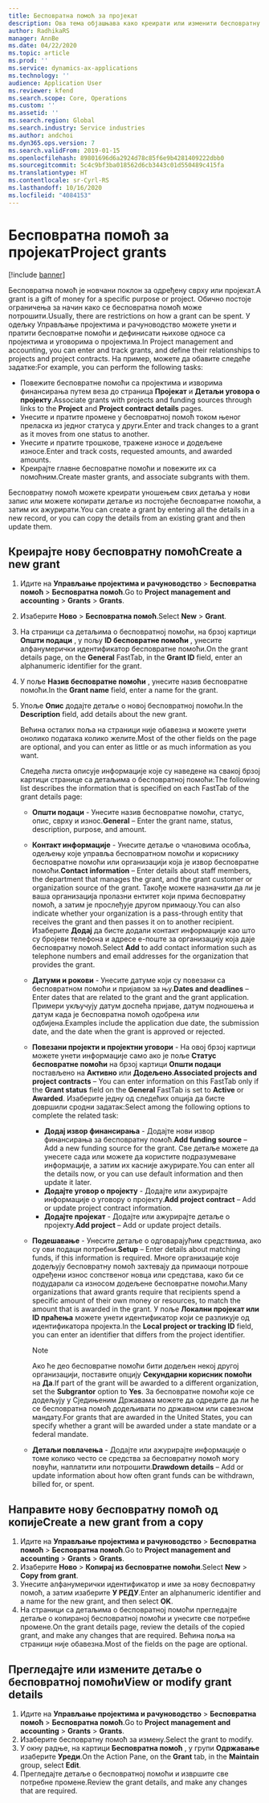 ```yaml
---
title: Бесповратна помоћ за пројекат
description: Ова тема објашњава како креирати или изменити бесповратну помоћ.
author: RadhikaRS
manager: AnnBe
ms.date: 04/22/2020
ms.topic: article
ms.prod: ''
ms.service: dynamics-ax-applications
ms.technology: ''
audience: Application User
ms.reviewer: kfend
ms.search.scope: Core, Operations
ms.custom: ''
ms.assetid: ''
ms.search.region: Global
ms.search.industry: Service industries
ms.author: andchoi
ms.dyn365.ops.version: 7
ms.search.validFrom: 2019-01-15
ms.openlocfilehash: 89801696d6a2924d78c85f6e9b4281409222dbb0
ms.sourcegitcommit: 5c4c9bf3ba018562d6cb3443c01d550489c415fa
ms.translationtype: HT
ms.contentlocale: sr-Cyrl-RS
ms.lasthandoff: 10/16/2020
ms.locfileid: "4084153"
---
```

# <a name="project-grants"></a><span data-ttu-id="5ceb7-103">Бесповратна помоћ за пројекат</span><span class="sxs-lookup"><span data-stu-id="5ceb7-103">Project grants</span></span>

[!include [banner](../includes/banner.md)]

<span data-ttu-id="5ceb7-104">Бесповратна помоћ је новчани поклон за одређену сврху или пројекат.</span><span class="sxs-lookup"><span data-stu-id="5ceb7-104">A grant is a gift of money for a specific purpose or project.</span></span> <span data-ttu-id="5ceb7-105">Обично постоје ограничења за начин како се бесповратна помоћ може потрошити.</span><span class="sxs-lookup"><span data-stu-id="5ceb7-105">Usually, there are restrictions on how a grant can be spent.</span></span> <span data-ttu-id="5ceb7-106">У одељку Управљање пројектима и рачуноводство можете унети и пратити бесповратне помоћи и дефинисати њихове односе са пројектима и уговорима о пројектима.</span><span class="sxs-lookup"><span data-stu-id="5ceb7-106">In Project management and accounting, you can enter and track grants, and define their relationships to projects and project contracts.</span></span> <span data-ttu-id="5ceb7-107">На пример, можете да обавите следеће задатке:</span><span class="sxs-lookup"><span data-stu-id="5ceb7-107">For example, you can perform the following tasks:</span></span>

- <span data-ttu-id="5ceb7-108">Повежите бесповратне помоћи са пројектима и изворима финансирања путем веза до страница **Пројекат** и **Детаљи уговора о пројекту**.</span><span class="sxs-lookup"><span data-stu-id="5ceb7-108">Associate grants with projects and funding sources through links to the **Project** and **Project contract details** pages.</span></span>
- <span data-ttu-id="5ceb7-109">Унесите и пратите промене у бесповратној помоћ током њеног преласка из једног статуса у други.</span><span class="sxs-lookup"><span data-stu-id="5ceb7-109">Enter and track changes to a grant as it moves from one status to another.</span></span>
- <span data-ttu-id="5ceb7-110">Унесите и пратите трошкове, тражене износе и додељене износе.</span><span class="sxs-lookup"><span data-stu-id="5ceb7-110">Enter and track costs, requested amounts, and awarded amounts.</span></span>
- <span data-ttu-id="5ceb7-111">Креирајте главне бесповратне помоћи и повежите их са помоћним.</span><span class="sxs-lookup"><span data-stu-id="5ceb7-111">Create master grants, and associate subgrants with them.</span></span>

<span data-ttu-id="5ceb7-112">Бесповратну помоћ можете креирати уношењем свих детаља у нови запис или можете копирати детаље из постојеће бесповратне помоћи, а затим их ажурирати.</span><span class="sxs-lookup"><span data-stu-id="5ceb7-112">You can create a grant by entering all the details in a new record, or you can copy the details from an existing grant and then update them.</span></span>

## <a name="create-a-new-grant"></a><span data-ttu-id="5ceb7-113">Креирајте нову бесповратну помоћ</span><span class="sxs-lookup"><span data-stu-id="5ceb7-113">Create a new grant</span></span>

1. <span data-ttu-id="5ceb7-114">Идите на **Управљање пројектима и рачуноводство** \> **Бесповратна помоћ** \> **Бесповратна помоћ**.</span><span class="sxs-lookup"><span data-stu-id="5ceb7-114">Go to **Project management and accounting** \> **Grants** \> **Grants**.</span></span>
2. <span data-ttu-id="5ceb7-115">Изаберите **Ново** \> **Бесповратна помоћ**.</span><span class="sxs-lookup"><span data-stu-id="5ceb7-115">Select **New** \> **Grant**.</span></span>
3. <span data-ttu-id="5ceb7-116">На страници са детаљима о бесповратној помоћи, на брзој картици **Општи подаци** , у пољу **ID бесповратне помоћи** , унесите алфанумерички идентификатор бесповратне помоћи.</span><span class="sxs-lookup"><span data-stu-id="5ceb7-116">On the grant details page, on the **General** FastTab, in the **Grant ID** field, enter an alphanumeric identifier for the grant.</span></span>
4. <span data-ttu-id="5ceb7-117">У поље **Назив бесповратне помоћи** , унесите назив бесповратне помоћи.</span><span class="sxs-lookup"><span data-stu-id="5ceb7-117">In the **Grant name** field, enter a name for the grant.</span></span>
5. <span data-ttu-id="5ceb7-118">Упоље **Опис** додајте детаље о новој бесповратној помоћи.</span><span class="sxs-lookup"><span data-stu-id="5ceb7-118">In the **Description** field, add details about the new grant.</span></span>

    <span data-ttu-id="5ceb7-119">Већина осталих поља на страници није обавезна и можете унети онолико података колико желите.</span><span class="sxs-lookup"><span data-stu-id="5ceb7-119">Most of the other fields on the page are optional, and you can enter as little or as much information as you want.</span></span>

    <span data-ttu-id="5ceb7-120">Следећа листа описује информације које су наведене на свакој брзој картици странице са детаљима о бесповратној помоћи:</span><span class="sxs-lookup"><span data-stu-id="5ceb7-120">The following list describes the information that is specified on each FastTab of the grant details page:</span></span>

    - <span data-ttu-id="5ceb7-121">**Општи подаци** - Унесите назив бесповратне помоћи, статус, опис, сврху и износ.</span><span class="sxs-lookup"><span data-stu-id="5ceb7-121">**General** – Enter the grant name, status, description, purpose, and amount.</span></span>
    - <span data-ttu-id="5ceb7-122">**Контакт информације** - Унесите детаље о члановима особља, одељењу које управља бесповратном помоћи и кориснику бесповратне помоћи или организацији која је извор бесповратне помоћи.</span><span class="sxs-lookup"><span data-stu-id="5ceb7-122">**Contact information** – Enter details about staff members, the department that manages the grant, and the grant customer or organization source of the grant.</span></span> <span data-ttu-id="5ceb7-123">Такође можете назначити да ли је ваша организација пролазни ентитет који прима бесповратну помоћ, а затим је прослеђује другом примаоцу.</span><span class="sxs-lookup"><span data-stu-id="5ceb7-123">You can also indicate whether your organization is a pass-through entity that receives the grant and then passes it on to another recipient.</span></span> <span data-ttu-id="5ceb7-124">Изаберите **Додај** да бисте додали контакт информације као што су бројеви телефона и адресе е-поште за организацију која даје бесповратну помоћ.</span><span class="sxs-lookup"><span data-stu-id="5ceb7-124">Select **Add** to add contact information such as telephone numbers and email addresses for the organization that provides the grant.</span></span>
    - <span data-ttu-id="5ceb7-125">**Датуми и рокови** - Унесите датуме који су повезани са бесповратном помоћи и пријавом за њу.</span><span class="sxs-lookup"><span data-stu-id="5ceb7-125">**Dates and deadlines** – Enter dates that are related to the grant and the grant application.</span></span> <span data-ttu-id="5ceb7-126">Примери укључују датум доспећа пријаве, датум подношења и датум када је бесповратна помоћ одобрена или одбијена.</span><span class="sxs-lookup"><span data-stu-id="5ceb7-126">Examples include the application due date, the submission date, and the date when the grant is approved or rejected.</span></span>
    - <span data-ttu-id="5ceb7-127">**Повезани пројекти и пројектни уговори** - На овој брзој картици можете унети информације само ако је поље **Статус бесповратне помоћи** на брзој картици **Општи подаци** постављено на **Активно** или **Додељено**.</span><span class="sxs-lookup"><span data-stu-id="5ceb7-127">**Associated projects and project contracts** – You can enter information on this FastTab only if the **Grant status** field on the **General** FastTab is set to **Active** or **Awarded**.</span></span> <span data-ttu-id="5ceb7-128">Изаберите једну од следећих опција да бисте довршили сродни задатак:</span><span class="sxs-lookup"><span data-stu-id="5ceb7-128">Select among the following options to complete the related task:</span></span>

        - <span data-ttu-id="5ceb7-129">**Додај извор финансирања** - Додајте нови извор финансирања за бесповратну помоћ.</span><span class="sxs-lookup"><span data-stu-id="5ceb7-129">**Add funding source** – Add a new funding source for the grant.</span></span> <span data-ttu-id="5ceb7-130">Све детаље можете да унесете сада или можете да користите подразумеване информације, а затим их касније ажурирате.</span><span class="sxs-lookup"><span data-stu-id="5ceb7-130">You can enter all the details now, or you can use default information and then update it later.</span></span>
        - <span data-ttu-id="5ceb7-131">**Додајте уговор о пројекту** - Додајте или ажурирајте информације о уговору о пројекту.</span><span class="sxs-lookup"><span data-stu-id="5ceb7-131">**Add project contract** – Add or update project contract information.</span></span>
        - <span data-ttu-id="5ceb7-132">**Додајте пројекат** - Додајте или ажурирајте детаље о пројекту.</span><span class="sxs-lookup"><span data-stu-id="5ceb7-132">**Add project** – Add or update project details.</span></span>

    - <span data-ttu-id="5ceb7-133">**Подешавање** - Унесите детаље о одговарајућим средствима, ако су ови подаци потребни.</span><span class="sxs-lookup"><span data-stu-id="5ceb7-133">**Setup** – Enter details about matching funds, if this information is required.</span></span> <span data-ttu-id="5ceb7-134">Многе организације које додељују бесповратну помоћ захтевају да примаоци потроше одређени износ сопственог новца или средстава, како би се подударали са износом додељене бесповратне помоћи.</span><span class="sxs-lookup"><span data-stu-id="5ceb7-134">Many organizations that award grants require that recipients spend a specific amount of their own money or resources, to match the amount that is awarded in the grant.</span></span> <span data-ttu-id="5ceb7-135">У поље **Локални пројекат или ID праћења** можете унети идентификатор који се разликује од идентификатора пројекта.</span><span class="sxs-lookup"><span data-stu-id="5ceb7-135">In the **Local project or tracking ID** field, you can enter an identifier that differs from the project identifier.</span></span>

        > [!NOTE]
        > <span data-ttu-id="5ceb7-136">Ако ће део бесповратне помоћи бити додељен некој другој организацији, поставите опцију **Секундарни корисник помоћи** на **Да**.</span><span class="sxs-lookup"><span data-stu-id="5ceb7-136">If part of the grant will be awarded to a different organization, set the **Subgrantor** option to **Yes**.</span></span> <span data-ttu-id="5ceb7-137">За бесповратне помоћи које се додељују у Сједињеним Државама можете да одредите да ли ће се бесповратна помоћ додељивати по државном или савезном мандату.</span><span class="sxs-lookup"><span data-stu-id="5ceb7-137">For grants that are awarded in the United States, you can specify whether a grant will be awarded under a state mandate or a federal mandate.</span></span>

    - <span data-ttu-id="5ceb7-138">**Детаљи повлачења** - Додајте или ажурирајте информације о томе колико често се средства за бесповратну помоћ могу повући, наплатити или потрошити.</span><span class="sxs-lookup"><span data-stu-id="5ceb7-138">**Drawdown details** – Add or update information about how often grant funds can be withdrawn, billed for, or spent.</span></span>

## <a name="create-a-new-grant-from-a-copy"></a><span data-ttu-id="5ceb7-139">Направите нову бесповратну помоћ од копије</span><span class="sxs-lookup"><span data-stu-id="5ceb7-139">Create a new grant from a copy</span></span>

1. <span data-ttu-id="5ceb7-140">Идите на **Управљање пројектима и рачуноводство** \> **Бесповратна помоћ** \> **Бесповратна помоћ**.</span><span class="sxs-lookup"><span data-stu-id="5ceb7-140">Go to **Project management and accounting** \> **Grants** \> **Grants**.</span></span>
2. <span data-ttu-id="5ceb7-141">Изаберите **Ново** \> **Копирај из бесповратне помоћи**.</span><span class="sxs-lookup"><span data-stu-id="5ceb7-141">Select **New** \> **Copy from grant**.</span></span>
3. <span data-ttu-id="5ceb7-142">Унесите алфанумерички идентификатор и име за нову бесповратну помоћ, а затим изаберите **У РЕДУ**.</span><span class="sxs-lookup"><span data-stu-id="5ceb7-142">Enter an alphanumeric identifier and a name for the new grant, and then select **OK**.</span></span>
4. <span data-ttu-id="5ceb7-143">На страници са детаљима о бесповратној помоћи прегледајте детаље о копираној бесповратној помоћи и унесите све потребне промене.</span><span class="sxs-lookup"><span data-stu-id="5ceb7-143">On the grant details page, review the details of the copied grant, and make any changes that are required.</span></span> <span data-ttu-id="5ceb7-144">Већина поља на страници није обавезна.</span><span class="sxs-lookup"><span data-stu-id="5ceb7-144">Most of the fields on the page are optional.</span></span>

## <a name="view-or-modify-grant-details"></a><span data-ttu-id="5ceb7-145">Прегледајте или измените детаље о бесповратној помоћи</span><span class="sxs-lookup"><span data-stu-id="5ceb7-145">View or modify grant details</span></span>

1. <span data-ttu-id="5ceb7-146">Идите на **Управљање пројектима и рачуноводство** \> **Бесповратна помоћ** \> **Бесповратна помоћ**.</span><span class="sxs-lookup"><span data-stu-id="5ceb7-146">Go to **Project management and accounting** \> **Grants** \> **Grants**.</span></span>
2. <span data-ttu-id="5ceb7-147">Изаберите бесповратну помоћ за измену.</span><span class="sxs-lookup"><span data-stu-id="5ceb7-147">Select the grant to modify.</span></span>
3. <span data-ttu-id="5ceb7-148">У окну радње, на картици **Бесповратна помоћ** , у групи **Одржавање** изаберите **Уреди**.</span><span class="sxs-lookup"><span data-stu-id="5ceb7-148">On the Action Pane, on the **Grant** tab, in the **Maintain** group, select **Edit**.</span></span>
4. <span data-ttu-id="5ceb7-149">Прегледајте детаље о бесповратној помоћи и извршите све потребне промене.</span><span class="sxs-lookup"><span data-stu-id="5ceb7-149">Review the grant details, and make any changes that are required.</span></span>
